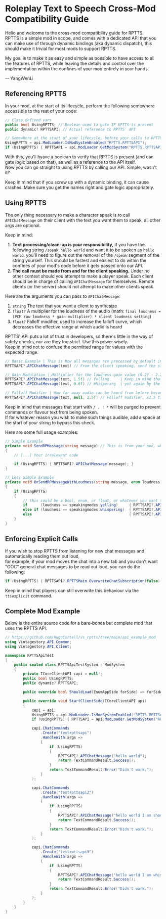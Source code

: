 # Roleplay Text to Speech Cross-Mod Compatibility Guide
Hello and welcome to the cross-mod compatibility guide for RPTTS.<br>
RPTTS is a simple mod in scope, and comes with a dedicated API that you can make use of through dynamic bindings (aka dynamic dispatch), this should make it trivial for most mods to support RPTTS.

My goal is to make it as easy and simple as possible to have access to all the features of RPTTS, while leaving the details and control over the implementation within the confines of your mod entirely in your hands.

-- YangWenLi

## Referencing RPTTS
In your mod, at the start of its lifecycle, perform the following somewhere accessible to the rest of your code:
```cs
// Class defined vars
public bool UsingRPTTS; // Boolean used to gate IF RPTTS is present
public dynamic? RPTTSAPI; // Actual reference to RPTTS' API

// Somewhere at the start of your lifecycle, before your calls to RPTTS are expected, eg StartClientSide
UsingRPTTS = api.ModLoader.IsModSystemEnabled("RPTTS.RPTTSAPI");
if (UsingRPTTS) { RPTTSAPI = api.ModLoader.GetModSystem("RPTTS.RPTTSAPI"); }
```
With this, you'll hyave a boolean to verify that RPTTS is present (and can gate logic based on that), as well as a reference to the API itself.<br>
Now you can go straight to using RPTTS by calling our API. Simple, wasn't it?

Keep in mind that if you screw up with a dynamic binding, it can cause crashes. Make sure you get the names right and gate logic appropriately.

## Using RPTTS
The only thing necessary to make a character speak is to call `APIChatMessage` on their client with the text you want them to speak, all other args are optional.

Keep in mind:
1. **Text processing/clean-up is your responsibility,** if you have the following string `/speak hello world` and want it to be spoken as `hello world`, you'll need to figure out the removal of the `/speak` segment of the string yourself. This should be fastest and easiest to do within the confines of your mod's code before it gets passed onto our API.
2. **The call must be made from and for the client speaking.** Under no other context should you attempt to make a player speak. Each client should be in charge of calling `APIChatMessage` for themselves. Remote clients (or the server) should not attempt to make other clients speak.

Here are the arguments you can pass to `APIChatMessage`:
1. `string` The text that you want a client to synthesize
2. `float?` A multiplier for the loudness of the audio (math: `final loudness = (PCM raw loudness * gain multiplier) * client loudness setting`)
3. `float?` Falloff modifier, used to increase the falloff curve, which decreases the effective range at which audio is heard

RPTTS' API puts a lot of trust in developers, so there's little in the way of safety checks, nor are they too strict. Use this power wisely.<br>
Keep in mind not to confuse the permitted range for values with the expected range.
```cs
// Basic Example | This is how all messages are processed by default in RPTTS, no frills, uses the default settings that Yang lovingly set
RPTTSAPI?.APIChatMessage(text) // From the client speaking, send the string of text to be said like this

// Gain Modulation | Multiplier for the loudness gain value (0.2f - 2.25f) (slightly stringer clamp for local 2D playback)
RPTTSAPI?.APIChatMessage(text, 1.5f) // Yelling		| Keep in mind that this value alters the PCM, with the result then still being multiplied
RPTTSAPI?.APIChatMessage(text, 0.6f) // Whispering	| yet again by the user's settings. So loudness is ultimately relative to player taste.

// Falloff Modifier | How far away audio can be heard from before becoming inaudible (1f - 8f) (60 blocks to 7.5 blocks)
RPTTSAPI?.APIChatMessage(text, null, 2.5f) // Falloff modifier, x2.5 times shorter distance
```
Keep in mind that messages that start with `/ . ! *` will be purged to prevent commands or flavour text from being spoken.<br>
If for whatever reason you wish to make such things audible, add a space at the start of your string to bypass this check.

Here are some full usage examples:
```cs
// Simple Example
private void SendRPMessage(string message) // This is from your mod, wherever you make or recieve a string to be sent in chat
{
	// [...] Your irrelevant code

	if (UsingRPTTS) { RPTTSAPI?.APIChatMessage(message); }
}

// Less Simple Example
private void OnSendRPMessageWithLoudness(string message, enum loudness) // How fancy of your mod to use enums for a state machine!
{
	if (UsingRPTTS)
	{
		// this could be a bool, enum, or float, or whatever you want to use to divide up the modes of speaking
		if		(loudness == speakingmodes.yelling)		{ RPTTSAPI?.APIChatMessage(message, 1.45f); }
		else if	(loudness == speakingmodes.whispering)	{ RPTTSAPI?.APIChatMessage(message, 0.65f, 5f); }
		else											{ RPTTSAPI?.APIChatMessage(message); }
	}
}
```

## Enforcing Explicit Calls
If you wish to stop RPTTS from listening for new chat messages and automatically reading them out loud,<br>
for example, if your mod moves the chat into a new tab and you don't want "OOC" general chat messages to be read out loud, you can do the following:
```cs
if (UsingRPTTS) { RPTTSAPI?.RPTTSMain.OverwriteChatSubscription(false); } // False as in set the subscription to false
```
Keep in mind that players can still overwrite this behaviour via the `ttsexplicit` command.

## Complete Mod Example
Below is the entire source code for a bare-bones but complete mod that uses the RPTTS API.
```cs
// https://github.com/HugoCortell/vs_rptts/tree/main/api_example_mod
using Vintagestory.API.Common;
using Vintagestory.API.Client;

namespace RPTTSApiTest
{
	public sealed class RPTTSApiTestSystem : ModSystem
	{
		private ICoreClientAPI capi = null!;
		public bool UsingRPTTS;
		public dynamic? RPTTSAPI;

		public override bool ShouldLoad(EnumAppSide forSide) => forSide == EnumAppSide.Client;

		public override void StartClientSide(ICoreClientAPI api)
		{
			capi = api;
			UsingRPTTS = api.ModLoader.IsModSystemEnabled("RPTTS.RPTTSAPI");
			if (UsingRPTTS) { RPTTSAPI = api.ModLoader.GetModSystem("RPTTS.RPTTSAPI"); }

			capi.ChatCommands
				.Create("testrpttsapi")
				.HandleWith(args =>
				{
					if (UsingRPTTS)
					{
						RPTTSAPI?.APIChatMessage("hello world");
						return TextCommandResult.Success();
					}
					return TextCommandResult.Error("Didn't work.");
				}
			);

			capi.ChatCommands
				.Create("testrpttsapi2")
				.HandleWith(args =>
				{
					if (UsingRPTTS)
					{
						RPTTSAPI?.APIChatMessage("hello world I am shouting", 2f);
						return TextCommandResult.Success();
					}
					return TextCommandResult.Error("Didn't work.");
				}
			);

			capi.ChatCommands
				.Create("testrpttsapi3")
				.HandleWith(args =>
				{
					if (UsingRPTTS)
					{
						RPTTSAPI?.APIChatMessage("hello world I am whispering", 0.5f, 8f);
						return TextCommandResult.Success();
					}
					return TextCommandResult.Error("Didn't work.");
				}
			);
		}
	}
}
```